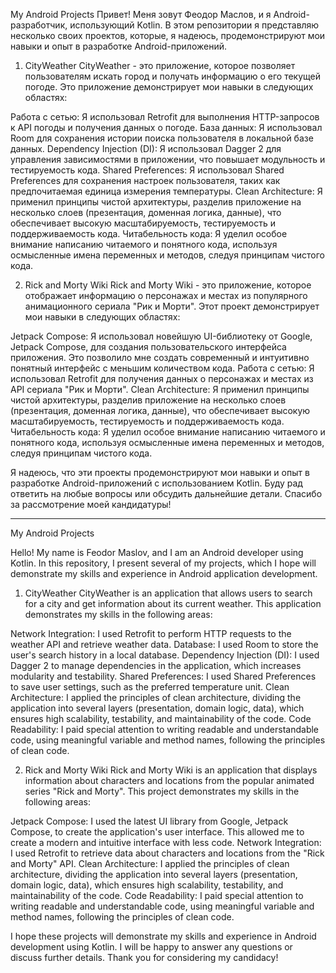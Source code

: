 My Android Projects
Привет! Меня зовут Феодор Маслов, и я Android-разработчик, использующий Kotlin. В этом репозитории я представляю несколько своих проектов, которые, я надеюсь, продемонстрируют мои навыки и опыт в разработке Android-приложений.

1. CityWeather
CityWeather - это приложение, которое позволяет пользователям искать город и получать информацию о его текущей погоде. Это приложение демонстрирует мои навыки в следующих областях:

Работа с сетью: Я использовал Retrofit для выполнения HTTP-запросов к API погоды и получения данных о погоде.
База данных: Я использовал Room для сохранения истории поиска пользователя в локальной базе данных.
Dependency Injection (DI): Я использовал Dagger 2 для управления зависимостями в приложении, что повышает модульность и тестируемость кода.
Shared Preferences: Я использовал Shared Preferences для сохранения настроек пользователя, таких как предпочитаемая единица измерения температуры.
Clean Architecture: Я применил принципы чистой архитектуры, разделив приложение на несколько слоев (презентация, доменная логика, данные), что обеспечивает высокую масштабируемость, тестируемость и поддерживаемость кода.
Читабельность кода: Я уделил особое внимание написанию читаемого и понятного кода, используя осмысленные имена переменных и методов, следуя принципам чистого кода.

2. Rick and Morty Wiki
Rick and Morty Wiki - это приложение, которое отображает информацию о персонажах и местах из популярного анимационного сериала "Рик и Морти". Этот проект демонстрирует мои навыки в следующих областях:

Jetpack Compose: Я использовал новейшую UI-библиотеку от Google, Jetpack Compose, для создания пользовательского интерфейса приложения. Это позволило мне создать современный и интуитивно понятный интерфейс с меньшим количеством кода.
Работа с сетью: Я использовал Retrofit для получения данных о персонажах и местах из API сериала "Рик и Морти".
Clean Architecture: Я применил принципы чистой архитектуры, разделив приложение на несколько слоев (презентация, доменная логика, данные), что обеспечивает высокую масштабируемость, тестируемость и поддерживаемость кода.
Читабельность кода: Я уделил особое внимание написанию читаемого и понятного кода, используя осмысленные имена переменных и методов, следуя принципам чистого кода.

Я надеюсь, что эти проекты продемонстрируют мои навыки и опыт в разработке Android-приложений с использованием Kotlin. Буду рад ответить на любые вопросы или обсудить дальнейшие детали. Спасибо за рассмотрение моей кандидатуры!

*************************

My Android Projects

Hello! My name is Feodor Maslov, and I am an Android developer using Kotlin. In this repository, I present several of my projects, which I hope will demonstrate my skills and experience in Android application development.

1. CityWeather
CityWeather is an application that allows users to search for a city and get information about its current weather. This application demonstrates my skills in the following areas:

Network Integration: I used Retrofit to perform HTTP requests to the weather API and retrieve weather data.
Database: I used Room to store the user's search history in a local database.
Dependency Injection (DI): I used Dagger 2 to manage dependencies in the application, which increases modularity and testability.
Shared Preferences: I used Shared Preferences to save user settings, such as the preferred temperature unit.
Clean Architecture: I applied the principles of clean architecture, dividing the application into several layers (presentation, domain logic, data), which ensures high scalability, testability, and maintainability of the code.
Code Readability: I paid special attention to writing readable and understandable code, using meaningful variable and method names, following the principles of clean code.

2. Rick and Morty Wiki
Rick and Morty Wiki is an application that displays information about characters and locations from the popular animated series "Rick and Morty". This project demonstrates my skills in the following areas:

Jetpack Compose: I used the latest UI library from Google, Jetpack Compose, to create the application's user interface. This allowed me to create a modern and intuitive interface with less code.
Network Integration: I used Retrofit to retrieve data about characters and locations from the "Rick and Morty" API.
Clean Architecture: I applied the principles of clean architecture, dividing the application into several layers (presentation, domain logic, data), which ensures high scalability, testability, and maintainability of the code.
Code Readability: I paid special attention to writing readable and understandable code, using meaningful variable and method names, following the principles of clean code.

I hope these projects will demonstrate my skills and experience in Android development using Kotlin. I will be happy to answer any questions or discuss further details. Thank you for considering my candidacy!
